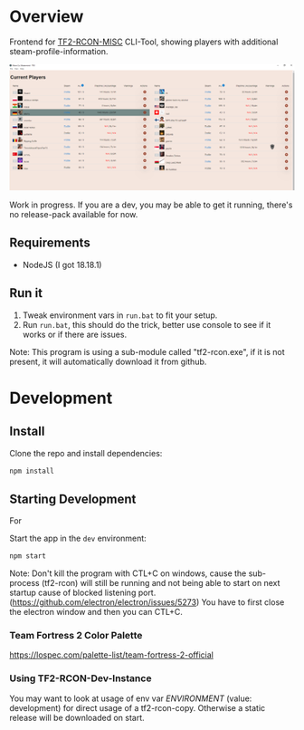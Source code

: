 # Overview

Frontend for [TF2-RCON-MISC](https://github.com/algo7/tf2_rcon_misc) CLI-Tool, showing players with additional steam-profile-information.

![App overview](https://github.com/atomy/mannco-mastermind/blob/main/doc/app.png)

Work in progress. If you are a dev, you may be able to get it running, there's no release-pack available for now.

## Requirements
- NodeJS (I got 18.18.1)

## Run it
1) Tweak environment vars in `run.bat` to fit your setup.
2) Run `run.bat`, this should do the trick, better use console to see if it works or if there are issues.

Note: This program is using a sub-module called "tf2-rcon.exe", if it is not present, it will automatically download it from github.

# Development

## Install

Clone the repo and install dependencies:

```bash
npm install
```

## Starting Development

For 

Start the app in the `dev` environment:

```bash
npm start
```

Note: Don't kill the program with CTL+C on windows, cause the sub-process (tf2-rcon) will still be running and not being able to start on next startup cause of blocked listening port.
(https://github.com/electron/electron/issues/5273)
You have to first close the electron window and then you can CTL+C.

### Team Fortress 2 Color Palette

https://lospec.com/palette-list/team-fortress-2-official

### Using TF2-RCON-Dev-Instance

You may want to look at usage of env var *ENVIRONMENT* (value: development) for direct usage of a tf2-rcon-copy. Otherwise a static release will be downloaded on start.
